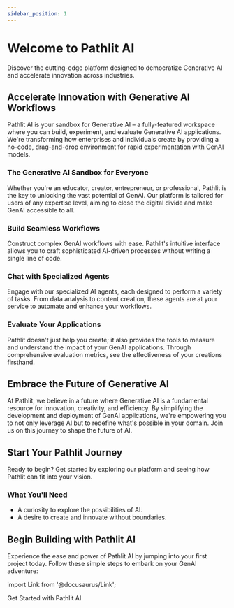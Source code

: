 ```yaml
---
sidebar_position: 1
---
```


# Welcome to Pathlit AI

Discover the cutting-edge platform designed to democratize Generative AI and accelerate innovation across industries.

## Accelerate Innovation with Generative AI Workflows

Pathlit AI is your sandbox for Generative AI – a fully-featured workspace where you can build, experiment, and evaluate Generative AI applications. We're transforming how enterprises and individuals create by providing a no-code, drag-and-drop environment for rapid experimentation with GenAI models.

### The Generative AI Sandbox for Everyone

Whether you're an educator, creator, entrepreneur, or professional, Pathlit is the key to unlocking the vast potential of GenAI. Our platform is tailored for users of any expertise level, aiming to close the digital divide and make GenAI accessible to all.

### Build Seamless Workflows

Construct complex GenAI workflows with ease. Pathlit's intuitive interface allows you to craft sophisticated AI-driven processes without writing a single line of code.

### Chat with Specialized Agents

Engage with our specialized AI agents, each designed to perform a variety of tasks. From data analysis to content creation, these agents are at your service to automate and enhance your workflows.

### Evaluate Your Applications

Pathlit doesn't just help you create; it also provides the tools to measure and understand the impact of your GenAI applications. Through comprehensive evaluation metrics, see the effectiveness of your creations firsthand.

## Embrace the Future of Generative AI

At Pathlit, we believe in a future where Generative AI is a fundamental resource for innovation, creativity, and efficiency. By simplifying the development and deployment of GenAI applications, we're empowering you to not only leverage AI but to redefine what's possible in your domain. Join us on this journey to shape the future of AI.

## Start Your Pathlit Journey

Ready to begin? Get started by exploring our platform and seeing how Pathlit can fit into your vision. 

### What You'll Need

- A curiosity to explore the possibilities of AI.
- A desire to create and innovate without boundaries.

## Begin Building with Pathlit AI

Experience the ease and power of Pathlit AI by jumping into your first project today. Follow these simple steps to embark on your GenAI adventure:

import Link from '@docusaurus/Link';

<Link
  className="button button--primary"
  to="category/getting-started">
  Get Started with Pathlit AI
</Link>
